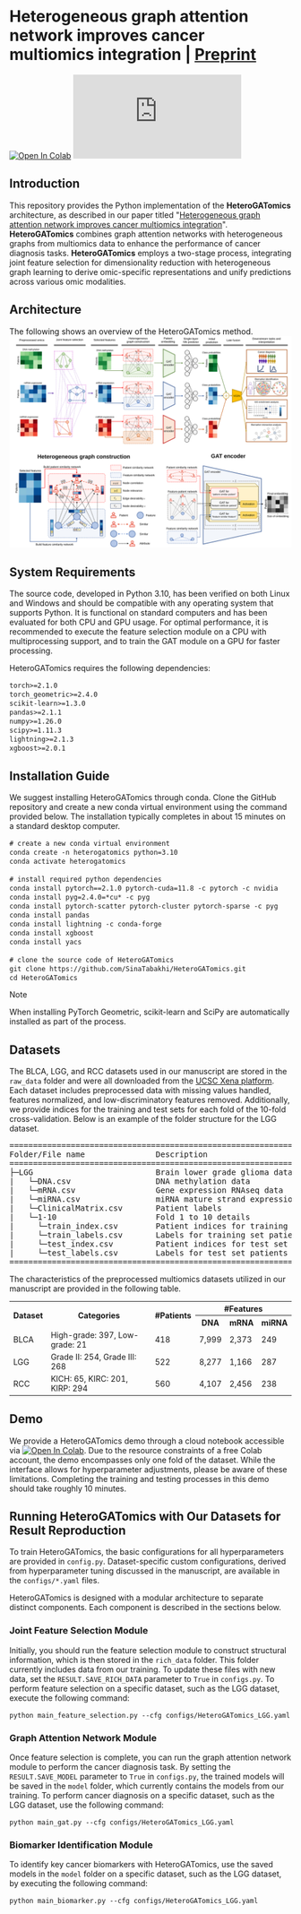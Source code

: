 # Heterogeneous graph attention network improves cancer multiomics integration  | [Preprint](https://arxiv.org/abs/2408.02845)

<div align="left">

[![Open In Colab](https://colab.research.google.com/assets/colab-badge.svg)](https://colab.research.google.com/github/SinaTabakhi/HeteroGATomics/blob/main/HeteroGATomics_demo.ipynb)
[![GitHub license](https://badgen.net/github/license/Naereen/Strapdown.js)](https://github.com/SinaTabakhi/HeteroGATomics/blob/main/LICENSE)
</div>

## Introduction
This repository provides the Python implementation of the **HeteroGATomics** architecture, as described in our paper titled "[Heterogeneous graph attention network improves cancer multiomics integration](https://arxiv.org/abs/2408.02845)". **HeteroGATomics** combines graph attention networks with heterogeneous graphs from multiomics data to enhance the performance of cancer diagnosis tasks. **HeteroGATomics** employs a two-stage process, integrating joint feature selection for dimensionality reduction with heterogeneous graph learning to derive omic-specific representations and unify predictions across various omic modalities.

## Architecture
The following shows an overview of the HeteroGATomics method.
![HeteroGATomics](image/HeteroGATomics.svg)

## System Requirements
The source code, developed in Python 3.10, has been verified on both Linux and Windows and should be compatible with any operating system that supports Python. It is functional on standard computers and has been evaluated for both CPU and GPU usage. For optimal performance, it is recommended to execute the feature selection module on a CPU with multiprocessing support, and to train the GAT module on a GPU for faster processing.

HeteroGATomics requires the following dependencies:

```
torch>=2.1.0
torch_geometric>=2.4.0
scikit-learn>=1.3.0
pandas>=2.1.1
numpy>=1.26.0
scipy>=1.11.3
lightning>=2.1.3
xgboost>=2.0.1
```

## Installation Guide
We suggest installing HeteroGATomics through conda. Clone the GitHub repository and create a new conda virtual environment using the command provided below. The installation typically completes in about 15 minutes on a standard desktop computer.

```shell
# create a new conda virtual environment
conda create -n heterogatomics python=3.10
conda activate heterogatomics

# install required python dependencies
conda install pytorch==2.1.0 pytorch-cuda=11.8 -c pytorch -c nvidia
conda install pyg=2.4.0=*cu* -c pyg
conda install pytorch-scatter pytorch-cluster pytorch-sparse -c pyg
conda install pandas
conda install lightning -c conda-forge
conda install xgboost
conda install yacs

# clone the source code of HeteroGATomics
git clone https://github.com/SinaTabakhi/HeteroGATomics.git
cd HeteroGATomics
```

> [!NOTE]
> When installing PyTorch Geometric, scikit-learn and SciPy are automatically installed as part of the process.


## Datasets
The BLCA, LGG, and RCC datasets used in our manuscript are stored in the `raw_data` folder and were all downloaded from the [UCSC Xena platform](https://xenabrowser.net/datapages/). Each dataset includes preprocessed data with missing values handled, features normalized, and low-discriminatory features removed. Additionally, we provide indices for the training and test sets for each fold of the 10-fold cross-validation. Below is an example of the folder structure for the LGG dataset.

<pre>
=============================================================================
Folder/File name               Description              
=============================================================================
├─LGG                          Brain lower grade glioma dataset		
|   └─DNA.csv                  DNA methylation data
|   └─mRNA.csv                 Gene expression RNAseq data
|   └─miRNA.csv                miRNA mature strand expression RNAseq data
|   └─ClinicalMatrix.csv       Patient labels
|   └─1-10                     Fold 1 to 10 details
|     └─train_index.csv        Patient indices for training set
|     └─train_labels.csv       Labels for training set patients
|     └─test_index.csv         Patient indices for test set
|     └─test_labels.csv        Labels for test set patients
=============================================================================
</pre>

The characteristics of the preprocessed multiomics datasets utilized in our manuscript are provided in the following table.

<table>
  <tr>
    <th rowspan="2">Dataset</th>
    <th rowspan="2">Categories</th>
    <th rowspan="2">#Patients</th>
    <th colspan="3">#Features</th>
  </tr>
  <tr>
    <th>DNA</th>
    <th>mRNA</th>
    <th>miRNA</th>
  </tr>
  <tr>
    <td>BLCA</td>
    <td>High-grade: 397, Low-grade: 21</td>
    <td>418</td>
    <td>7,999</td>
    <td>2,373</td>
    <td>249</td>
  </tr>
  <tr>
    <td>LGG</td>
    <td>Grade II: 254, Grade III: 268</td>
    <td>522</td>
    <td>8,277</td>
    <td>1,166</td>
    <td>287</td>
  </tr>
  <tr>
    <td>RCC</td>
    <td>KICH: 65, KIRC: 201, KIRP: 294</td>
    <td>560</td>
    <td>4,107</td>
    <td>2,456</td>
    <td>238</td>
  </tr>
</table>

## Demo
We provide a HeteroGATomics demo through a cloud notebook accessible via [![Open In Colab](https://colab.research.google.com/assets/colab-badge.svg)](https://colab.research.google.com/github/SinaTabakhi/HeteroGATomics/blob/main/HeteroGATomics_demo.ipynb). Due to the resource constraints of a free Colab account, the demo encompasses only one fold of the dataset. While the interface allows for hyperparameter adjustments, please be aware of these limitations. Completing the training and testing processes in this demo should take roughly 10 minutes.

## Running HeteroGATomics with Our Datasets for Result Reproduction
To train HeteroGATomics, the basic configurations for all hyperparameters are provided in `config.py`. Dataset-specific custom configurations, derived from hyperparameter tuning discussed in the manuscript, are available in the `configs/*.yaml` files.

HeteroGATomics is designed with a modular architecture to separate distinct components.  Each component is described in the sections below.

### Joint Feature Selection Module
Initially, you should run the feature selection module to construct structural information, which is then stored in the `rich_data` folder. This folder currently includes data from our training. To update these files with new data, set the `RESULT.SAVE_RICH_DATA` parameter to `True` in `configs.py`. To perform feature selection on a specific dataset, such as the LGG dataset, execute the following command:

```
python main_feature_selection.py --cfg configs/HeteroGATomics_LGG.yaml
```

### Graph Attention Network Module
Once feature selection is complete, you can run the graph attention network module to perform the cancer diagnosis task. By setting the `RESULT.SAVE_MODEL` parameter to `True` in `configs.py`, the trained models will be saved in the `model` folder, which currently contains the models from our training. To perform cancer diagnosis on a specific dataset, such as the LGG dataset, use the following command:

```
python main_gat.py --cfg configs/HeteroGATomics_LGG.yaml
```

### Biomarker Identification Module
To identify key cancer biomarkers with HeteroGATomics, use the saved models in the `model` folder on a specific dataset, such as the LGG dataset, by executing the following command:

```
python main_biomarker.py --cfg configs/HeteroGATomics_LGG.yaml
```
